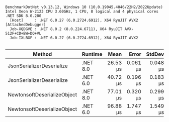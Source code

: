 ```

BenchmarkDotNet v0.13.12, Windows 10 (10.0.19045.4046/22H2/2022Update)
Intel Xeon W-2123 CPU 3.60GHz, 1 CPU, 8 logical and 4 physical cores
.NET SDK 8.0.200
  [Host]     : .NET 6.0.27 (6.0.2724.6912), X64 RyuJIT AVX2 [AttachedDebugger]
  Job-XQDGVE : .NET 8.0.2 (8.0.224.6711), X64 RyuJIT AVX-512F+CD+BW+DQ+VL
  Job-IXLBGF : .NET 6.0.27 (6.0.2724.6912), X64 RyuJIT AVX2


```
| Method                      | Runtime  | Mean     | Error    | StdDev   | Rank | Gen0    | Allocated |
|---------------------------- |--------- |---------:|---------:|---------:|-----:|--------:|----------:|
| JsonSerializerDeserialize   | .NET 8.0 | 26.53 μs | 0.061 μs | 0.048 μs |    1 |       - |      48 B |
| JsonSerializerDeserialize   | .NET 6.0 | 40.72 μs | 0.196 μs | 0.183 μs |    2 |       - |      48 B |
| NewtonsoftDeserializeObject | .NET 8.0 | 77.01 μs | 0.320 μs | 0.299 μs |    3 | 12.0850 |   52176 B |
| NewtonsoftDeserializeObject | .NET 6.0 | 96.88 μs | 1.747 μs | 1.549 μs |    4 | 12.0850 |   52176 B |
